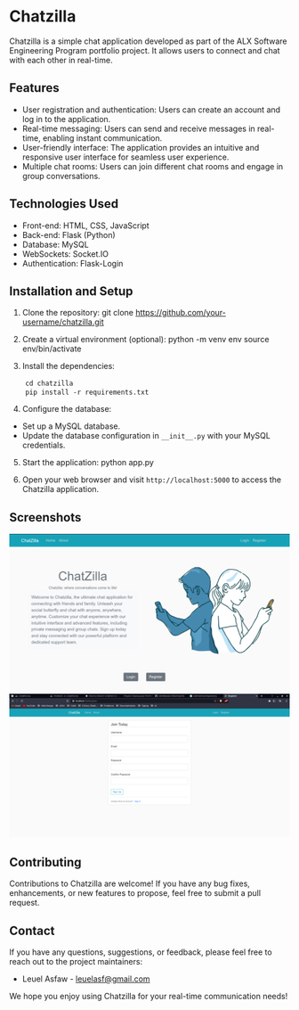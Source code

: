 # Chatzilla

Chatzilla is a simple chat application developed as part of the ALX Software Engineering Program portfolio project. It allows users to connect and chat with each other in real-time.

## Features

- User registration and authentication: Users can create an account and log in to the application.
- Real-time messaging: Users can send and receive messages in real-time, enabling instant communication.
- User-friendly interface: The application provides an intuitive and responsive user interface for seamless user experience.
- Multiple chat rooms: Users can join different chat rooms and engage in group conversations.

## Technologies Used

- Front-end: HTML, CSS, JavaScript
- Back-end: Flask (Python)
- Database: MySQL
- WebSockets: Socket.IO
- Authentication: Flask-Login

## Installation and Setup

1. Clone the repository:
git clone https://github.com/your-username/chatzilla.git

2. Create a virtual environment (optional):
python -m venv env
source env/bin/activate

3. Install the dependencies:
```angular2html
    cd chatzilla
    pip install -r requirements.txt
```

4. Configure the database:
- Set up a MySQL database.
- Update the database configuration in `__init__.py` with your MySQL credentials.

5. Start the application:
python app.py

6. Open your web browser and visit `http://localhost:5000` to access the Chatzilla application.

## Screenshots
![Chatzilla Login Page](chatzilla/home_page.png)
![Chatzilla Chat Page](chatzilla/register.png)

## Contributing

Contributions to Chatzilla are welcome! If you have any bug fixes, enhancements, or new features to propose, feel free to submit a pull request.

## Contact

If you have any questions, suggestions, or feedback, please feel free to reach out to the project maintainers:

- Leuel Asfaw - leuelasf@gmail.com

We hope you enjoy using Chatzilla for your real-time communication needs!